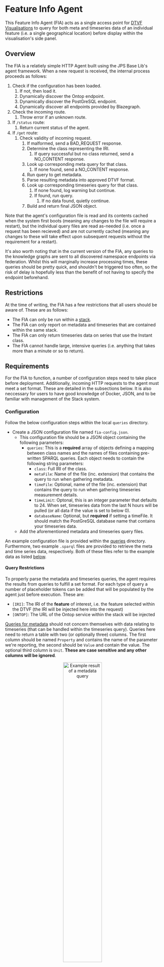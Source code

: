 # Feature Info Agent

This Feature Info Agent (FIA) acts as a single access point for [DTVF Visualisations](https://github.com/cambridge-cares/TheWorldAvatar/wiki/Digital-Twin-Visualisations) to query for both meta and timeseries data of an individual feature (i.e. a single geographical location) before display within the visualisation's side panel.


## Overview

The FIA is a relatiely simple HTTP Agent built using the JPS Base Lib's agent framework. When a new request is received, the internal process proceeds as follows:

1. Check if the configuration has been loaded.
   1. If not, then load it.
   2. Dynamically discover the Ontop endpoint.
   3. Dynamically discover the PostGreSQL endpoint.
   4. Dynamically discover all endpoints provided by Blazegraph.
2. Check the incoming route.
   1. Throw error if an unknown route.
3. If `/status` route:
   1. Return current status of the agent.
4. If `/get` route:
   1. Check validity of incoming request.
      1. If malformed, send a BAD_REQUEST response.
      2. Determine the class representing the IRI.
         1. If query successful but no class returned, send a NO_CONTENT response.
      3. Look up corresponding meta query for that class.
         1. If none found, send a NO_CONTENT response.
      4. Run query to get metadata.
      5. Parse resulting metadata into approved DTVF format.
      6. Look up corresponding timeseries query for that class.
         1. If none found, log warning but continue.
         2. If found, run query.
            1. If no data found, quietly continue.
      7. Build and return final JSON object.

Note that the agent's configuration file is read and its contents cached when the system first boots (meaning any changes to the file will require a restart), but the individual query files are read as-needed (i.e. once a request has been recieved) and are not currently cached (meaning any changes to these will take effect upon subsequent requests without the requirement for a restart).

It's also worth noting that in the current version of the FIA, any queries to the knowledge graphs are sent to all discovered namespace endpoints via federation. Whilst this will marginally increase processing times, these queries should be pretty quick, and shouldn't be triggered too often, so the risk of delay is hopefully less than the benefit of not having to specify the endpoint beforehand.


## Restrictions

At the time of writing, the FIA has a few restrictions that all users should be aware of. These are as follows:

- The FIA can only be run within a [stack](https://github.com/cambridge-cares/TheWorldAvatar/tree/main/Deploy/stacks/dynamic/stack-manager).
- The FIA can only report on metadata and timeseries that are contained within the same stack.
- The FIA can only return timeseries data on series that use the Instant class.
- The FIA cannot handle large, intensive queries (i.e. anything that takes more than a minute or so to return).


## Requirements

For the FIA to function, a number of configuration steps need to take place before deployment. Additionally, incoming HTTP requests to the agent must meet a set format. These are detailed in the subsections below. It is also neccessary for users to have good knowledge of Docker, JSON, and to be familiar with management of the Stack system.


### Configuration

Follow the below configuration steps within the local `queries` directory.

- Create a JSON configuration file named `fia-config.json`.
  - This configuration file should be a JSON object containing the following parameters:
    - `queries`: This is a **required** array of objects defining a mapping between class names and the names of files containing pre-written SPARQL queries. Each object needs to contain the following string parameters:
      - `class`: Full IRI of the class.
      - `metaFile`: Name of the file (inc. extension) that contains the query to run when gathering metadata.
      - `timeFile`: Optional, name of the file (inc. extension) that contains the query to run when gathering timeseries measurement details.
      - `timeLimit`: Optonal, this is an integer parameter that defaults to 24. When set, timeseries data from the last N hours will be pulled (or all data if the value is set to below 0).
      - `databaseName`: Optional, but **required** if setting a timeFile. It should match the PostGreSQL database name that contains your timeseries data.
  - Add the aforementioned metadata and timeseries query files.

An example configuration file is provided within the [queries] directory. Furthermore, two example `.sparql` files are provided to retrieve the meta and time series data, respectively. Both of these files refer to the example data as listed <a href="#example">below</a>.


#### Query Restrictions

To properly parse the metadata and timeseries queries, the agent requires the results from queries to fulfill a set format. For each type of query a number of placeholder tokens can be added that will be populated by the agent just before execution. These are:

- `[IRI]`: The IRI of the **feature** of interest, i.e. the feature selected within the DTVF (the IRI will be injected here into the request)
- `[ONTOP]`: The URL of the Ontop service within the stack will be injected

<ins>Queries for metadata</ins> should not concern themselves with data relating to timeseries (that can be handled within the timeseries query). Queries here need to return a table with two (or optionally three) columns. The first column should be named `Property` and contains the name of the parameter we're reporting, the second should be `Value` and contain the value. The optional third column is `Unit`. **These are case sensitive and any other columns will be ignored**.


<p align="center">
    <img src="meta-query-example.jpg" alt="Example result of a metadata query" width="50%"/>
</p>

<ins>Queries for timeseries</ins> data need to return the measurement/forecast IRIs, i.e. the IRIs which are connected via `ts:hasTimeSeries` to the actual timeseries instances. Those IRIs will be used to grab the actual values from PostGreSQL as well as parameters associated with each measurement/forecast. Required columns are `Measurement` containing the IRI, `Name` containing a user facing name for this entry, and `Unit` containing the unit (which can be blank). In this case, any other columns reported by the query **will** be picked up and passed back to the visualisation as regular key-value properties.


<p align="center">
    <img src="time-query-example.jpg" alt="Example result of a timeseries query" width="75%"/>
</p>


<a id="example"></a>
### Example queries

The provided example `.sparql` queries refer to a reporting station instantiated using the [OntoEMS] ontology:

```
prefix rdfs: <http://www.w3.org/2000/01/rdf-schema#>
prefix rdf: <http://www.w3.org/1999/02/22-rdf-syntax-ns#>
prefix om:  <http://www.ontology-of-units-of-measure.org/resource/om-2/>
prefix ts:  <https://www.theworldavatar.com/kg/ontotimeseries/>
prefix ems: <https://www.theworldavatar.com/kg/ontoems/>
prefix : <https://www.example.com/>

:ReportingStation_1 rdf:type ems:ReportingStation ; 
                    rdfs:label "Reporting Station 1" ;
                    ems:hasIdentifier "Example identifier" ;
                    ems:hasObservationElevation "100"^^xsd:double ;
                    ems:reports :Quantity_1 . 
:Quantity_1 rdf:type ems:RelativeHumidity ; 
            om:hasValue :Measure_1 ;  
            ems:hasForecastedValue :Forecast_1 .
:Measure_1 ts:hasTimeSeries :Timeseries_1 ; 
           om:hasUnit om:kilometrePerHour .
:Forecast_1 ts:hasTimeSeries :Timeseries_2 ; 
            ems:createdOn "2021-01-01T00:00:00Z"^^xsd:dateTime ;
            om:hasUnit om:kilometrePerHour .

# Defined by ontology of units of measure
om:kilometrePerHour om:symbol "km/h"^^xsd:string .
```


### Requests

All incoming requests should use the `/get` route, containing a `query` parameter that has a JSON body (compatible with the agent framework in the JPS Base Lib), which in turn contains a single `iri` parameter. In this version of the agent, **no** other parameters (e.g. `endpoint`, `namespace`) are required.


## Deployment

The Docker image for this agent should be automatically built and pushed by GitHub whenever a pull request to the main branch is approved and merged. However, it is worth noting that the user that triggers this will require an active GitHub token that has permissions to push packages to the GitHub registry.

Local building can be carried out using the provided docker-compose files as creating `repo_username.txt` and `repo_password.txt` files within the `credentials` directory.

To build the Agent image and deploy it to the spun up stack, please run the following commands from the FeatureInfoAgent directory wherever the stack is running (i.e. potentially on the remote VM):


# Build the agent image

To build the agent's image, simply run the below command:

`bash ./stack.sh build`


# Deploy the agent

To start the agent's image, simply run the below command:

`bash ./stack.sh start <STACK_NAME>`

After deploying the agent, the NGINX routing configuration of your stack may need to be adjusted to ensure the agent is accessible via the `/feature-info-agent` route.

It is worth noting that the docker compose setup for this agent creates a bind mount between the `queries` directory on the host machine, and the `/app/queries` directory within the container. This means that simply adding your configuration and query files to the former before running the container should automatically make them available to the agent.

<!-- Links -->
[queries]: queries
[OntoEMS]: https://github.com/cambridge-cares/TheWorldAvatar/blob/main/JPS_Ontology/ontology/ontoems/OntoEMS.owl


# GitHub actions

TBD1